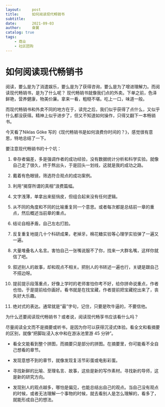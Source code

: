 ```yaml
---
layout:     post
title:      如何阅读现代畅销书
subtitle:   
date:       2021-09-03
author:     奋翼
catalog: true
tags:
    - 商业
    - 社区团购
---
```



# 如何阅读现代畅销书

阅读，要么是为了消遣娱乐，要么是为了获得咨询，要么是为了增进理解力。而阅读现代畅销书，是为了什么呢？
现代畅销书就像我们点的外卖。下单之前，色泽鲜艳，营养健康，物美价廉。拿来一看，粗糙不堪。吃上一口，味道一般。

而现代畅销书和外卖不同的地方在于，读完之后，我们似乎获得了点什么，又似乎什么都没获得。精神上似乎进步了，但又不知道如何操作，只得又翻下一本畅销书。

今天看了Niklas Göke 写的《现代畅销书是如何浪费你时间的？》，感觉很有意思，特地总结了一下。

要注意现代畅销书的十个坑：

1.  幸存者偏差，多是强调作者的成功经验，没有数据统计分析和科学实验。就像自己走了很久，终于熬出头，于是回头一划线，这就是我的成功之路。

2. 戴着有色眼镜，筛选符合观点的成功案例。

3. 利用“揭穿所谓的真相”浪费篇幅。

4. 文字浅薄，单拿出来挺俏皮，但组合起来没有任何逻辑。

5. 从不同的角度和不同的比喻重复同一个意思。或者每次都是总结前一章的重点，然后概述当前章的重点。

6. 结论自相矛盾，自己左右打脸。

7. 反复重复地提几十个科研成果，老掉牙。棉花糖实验等心理学实验弹了一遍又一遍。

8. 大量堆叠名人名言。害怕自己一张嘴说服不了你，找来一大群名嘴，这样你就信了吧。

9. 叙述别人的故事，却和观点不相关。把别人的书转述一遍也行，关键是跟自己不搭边呀。

10. 提前提示段落重点，好像上学时的老师害怕你考不好，给你拼命说重点，作者也怕，于是提前给你画好。看书就是在找宝藏，作者提前把宝藏挖出来了，丧失好大乐趣。

11. 绝对式的表达。通常就是“最”字句，记住，只要是吹牛逼的，不要信他。

为什么还要阅读现代畅销书？或者说，阅读现代畅享书应该看什么吗？

尽量阅读全文而不是摘要或听书，是因为你可以获得沉浸式体验。看全文和看摘要的区别，就像“把脚趾浸入水中和在游泳池里游 45 分钟”。

- 看全文能看到整个拼图，而摘要只是部分的拼图。在摘要里，你可能看不全自己想看的章节。

- 发现意想不到的章节，就像发现复活节彩蛋或电影彩蛋。

- 寻找新鲜的比喻、至理名言、故事，这些是新的写作素材。寻找新的导师，这是新的研究方向。

- 发现别人的观点越多，哪怕是偏见，也能总结出自己的观点。当自己没有观点的时候，或者无法理解一个事物的时候，就去看别人是怎么理解的，看多了，就能形成自己的想法。